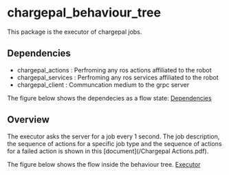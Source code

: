 # chargepal_behaviour_tree
This package is the executor of chargepal jobs.

## Dependencies

- chargepal_actions : Perfroming any ros actions affiliated to the robot
- chargepal_services : Perfroming any ros services affiliated to the robot
- chargepal_client : Communcation medium to the grpc server

The figure below shows the dependecies as a flow state:
[Dependencies](/images/dependecies.png)

## Overview
The executor asks the server for a job every 1 second. The job description, the sequence of actions for a specific job type and the sequence of actions for a failed action is shown in this [document](/Chargepal Actions.pdf).

The figure below shows the flow inside the behaviour tree.
[Executor](/images/executor.png)

